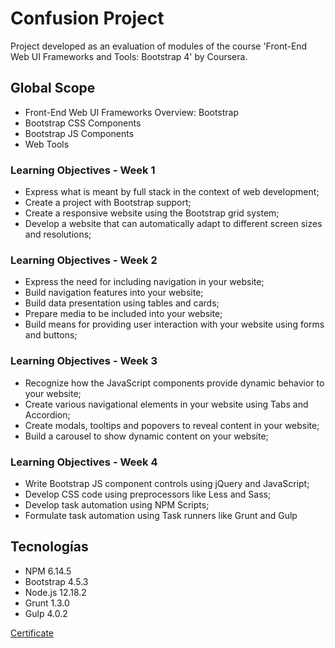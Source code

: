 # Confusion Project

Project developed as an evaluation of modules of the course 'Front-End Web UI Frameworks and Tools: Bootstrap 4' by Coursera.

## Global Scope

- Front-End Web UI Frameworks Overview: Bootstrap
- Bootstrap CSS Components
- Bootstrap JS Components
- Web Tools

### Learning Objectives - Week 1

- Express what is meant by full stack in the context of web development;
- Create a project with Bootstrap support;
- Create a responsive website using the Bootstrap grid system;
- Develop a website that can automatically adapt to different screen sizes and resolutions;

### Learning Objectives - Week 2

- Express the need for including navigation in your website;
- Build navigation features into your website;
- Build data presentation using tables and cards;
- Prepare media to be included into your website;
- Build means for providing user interaction with your website using forms and buttons;

### Learning Objectives - Week 3

- Recognize how the JavaScript components provide dynamic behavior to your website;
- Create various navigational elements in your website using Tabs and Accordion;
- Create modals, tooltips and popovers to reveal content in your website;
- Build a carousel to show dynamic content on your website;

### Learning Objectives - Week 4

- Write Bootstrap JS component controls using jQuery and JavaScript;
- Develop CSS code using preprocessors like Less and Sass;
- Develop task automation using NPM Scripts;
- Formulate task automation using Task runners like Grunt and Gulp

## Tecnologías

- NPM 6.14.5
- Bootstrap 4.5.3
- Node.js 12.18.2
- Grunt 1.3.0
- Gulp 4.0.2

<a href="https://www.coursera.org/account/accomplishments/verify/45J3FCRKRRGR" target="_blank">Certificate</a>



